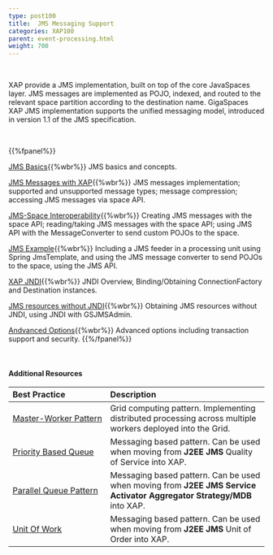 ```yaml
---
type: post100
title:  JMS Messaging Support
categories: XAP100
parent: event-processing.html
weight: 700
---
```


<br>

XAP provide a JMS implementation, built on top of the core JavaSpaces layer. JMS messages are implemented as POJO, indexed, and routed to the relevant space partition according to the destination name. GigaSpaces XAP JMS implementation supports the unified messaging model, introduced in version 1.1 of the JMS specification.

<br>



{{%fpanel%}}

[JMS Basics](./jms-api-basic-usage.html){{%wbr%}}
JMS basics and concepts.

[JMS Messages with XAP](./jms-messages-in-gigaspaces.html){{%wbr%}}
JMS messages implementation; supported and unsupported message types; message compression; accessing JMS messages via space API.

[JMS-Space Interoperability](./jms-space-interoperability.html){{%wbr%}}
Creating JMS messages with the space API; reading/taking JMS messages with the space API; using JMS API with the MessageConverter to send custom POJOs to the space.

[JMS Example](./jms-with-openspaces-example.html){{%wbr%}}
Including a JMS feeder in a processing unit using Spring JmsTemplate, and using the JMS message converter to send POJOs to the space, using the JMS API.

[XAP JNDI](./jms-with-gigaspaces-jndi.html){{%wbr%}}
JNDI Overview, Binding/Obtaining ConnectionFactory and Destination instances.

[JMS resources without JNDI](./jms-with-gsjmsadmin.html){{%wbr%}}
Obtaining JMS resources without JNDI, using JNDI with GSJMSAdmin.

[Andvanced Options](./jms-advanced.html){{%wbr%}}
Advanced options including transaction support and security.
{{%/fpanel%}}

<br>


#### Additional Resources


| Best Practice | Description|
|:--------------|:-----------|
|[<nobr>Master-Worker Pattern</nobr>](/sbp/master-worker-pattern.html)| Grid computing pattern. Implementing distributed processing across multiple workers deployed into the Grid. |
|[Priority Based Queue](/sbp/priority-based-queue.html)|Messaging based pattern. Can be used when moving from **J2EE JMS** Quality of Service into XAP.|
|[Parallel Queue Pattern](/sbp/parallel-queue-pattern.html)|Messaging based pattern. Can be used when moving from **J2EE JMS Service Activator Aggregator Strategy/MDB** into XAP.|
|[Unit Of Work](/sbp/unit-of-work.html)|Messaging based pattern. Can be used when moving from **J2EE JMS** Unit of Order into XAP.|

